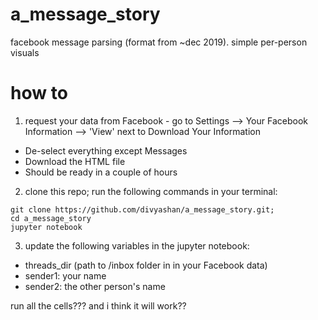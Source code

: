 # a_message_story
facebook message parsing (format from ~dec 2019). simple per-person visuals

# how to

1. request your data from Facebook - go to Settings --> Your Facebook Information --> 'View' next to Download Your Information 
* De-select everything except Messages
* Download the HTML file 
* Should be ready in a couple of hours

2. clone this repo; run the following commands in your terminal:
```
git clone https://github.com/divyashan/a_message_story.git;
cd a_message_story
jupyter notebook
```

3. update the following variables in the jupyter notebook: 
* threads_dir (path to /inbox folder in in your Facebook data)
* sender1: your name
* sender2: the other person's name

run all the cells??? and i think it will work??
